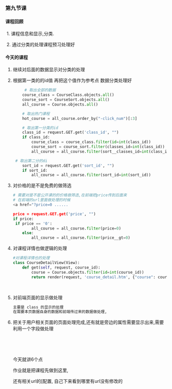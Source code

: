 ### 第九节课

#### 课程回顾

​	1. 课程信息和显示,分类.

​	2. 通过分类的处理课程预习处理好

#### 今天的课程

1. 继续对后面的数据显示对分类的处理

2. 根据第一类的的id值 再把这个值作为参考点 数据分类处理好

   ```python
    	# 取出全部的数据
       course_class = CourseClass.objects.all()
       course_sort = CourseSort.objects.all()
       all_course = Course.objects.all()

       # 取出热门课程
       hot_course = all_course.order_by("-click_num")[:3]

       # 取出第一分类的id
       class_id = request.GET.get('class_id', "")
       if class_id:
           course_class = course_class.filter(id=int(class_id))
           course_sort = course_sort.filter(classes_id=int(class_id))
           all_course = all_course.filter(sort__classes_id=int(class_id))

   	# 取出第二分的di
       sort_id = request.GET.get('sort_id', "")
       if sort_id:
           all_course = all_course.filter(sort_id=int(sort_id))
   ```

3. 对价格的是不是免费的做筛选

   ```python
   # 需要对是不是公开课的的价格做筛选,在前端把price传到后面来
   # 在前端的url里面做处理的时候 
   <a href="?price=0 ......

   price = request.GET.get('price', "")
   if price:
   	if price == '0':
           all_course = all_course.filter(price=0)
       else:
           all_course = all_course.filter(price__gt=0)
   ```

4. 对课程详情也做逻辑的处理

   ```python
   #对课程详情也的处理
   class CourseDetailView(View):
       def get(self, request, course_id):
           course = Course.objects.filter(id=int(course_id))
           return render(request, 'course_detail.htm', {"course": course})
   ```

   ​

5. 对前端页面的显示做处理

   ```html
   主要是 class 的显示的处理
   在需要本页数据自身的数据和前端传过来的数据做处理,
   ```

6. 把关于用户相关页面的页面处理完成,还有就是旁边的属性需要显示出来,需要利用一个字段做处理

   ​

   ​

   今天就讲6个点

   作业就是把课程先做到这里,

   还有相关url的[配置, 自己下来看到哪里有url没有修改的 

   ​



